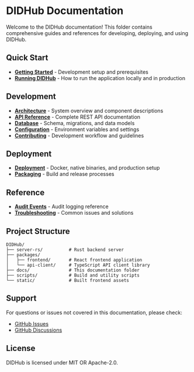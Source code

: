 # DIDHub Documentation

Welcome to the DIDHub documentation! This folder contains comprehensive guides and references for developing, deploying, and using DIDHub.

## Quick Start

- **[Getting Started](./getting-started.md)** - Development setup and prerequisites
- **[Running DIDHub](./running.md)** - How to run the application locally and in production

## Development

- **[Architecture](./architecture.md)** - System overview and component descriptions
- **[API Reference](./api.md)** - Complete REST API documentation
- **[Database](./database.md)** - Schema, migrations, and data models
- **[Configuration](./configuration.md)** - Environment variables and settings
- **[Contributing](./contributing.md)** - Development workflow and guidelines

## Deployment

- **[Deployment](./deployment.md)** - Docker, native binaries, and production setup
- **[Packaging](./packaging.md)** - Build and release processes

## Reference

- **[Audit Events](./audit-events.md)** - Audit logging reference
- **[Troubleshooting](./troubleshooting.md)** - Common issues and solutions

## Project Structure

```
DIDHub/
├── server-rs/          # Rust backend server
├── packages/
│   ├── frontend/       # React frontend application
│   └── api-client/     # TypeScript API client library
├── docs/               # This documentation folder
├── scripts/            # Build and utility scripts
└── static/             # Built frontend assets
```

## Support

For questions or issues not covered in this documentation, please check:

- [GitHub Issues](https://github.com/Kusekushi/didhub/issues)
- [GitHub Discussions](https://github.com/Kusekushi/didhub/discussions)

## License

DIDHub is licensed under MIT OR Apache-2.0.